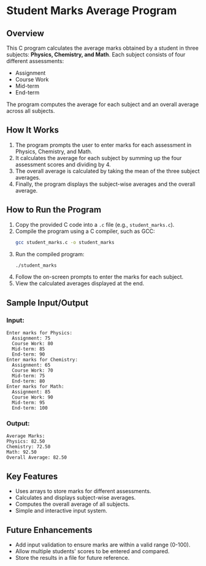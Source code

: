 # Student Marks Average Program

## Overview
This C program calculates the average marks obtained by a student in three subjects: **Physics, Chemistry, and Math**. Each subject consists of four different assessments:
- Assignment
- Course Work
- Mid-term
- End-term

The program computes the average for each subject and an overall average across all subjects.

## How It Works
1. The program prompts the user to enter marks for each assessment in Physics, Chemistry, and Math.
2. It calculates the average for each subject by summing up the four assessment scores and dividing by 4.
3. The overall average is calculated by taking the mean of the three subject averages.
4. Finally, the program displays the subject-wise averages and the overall average.

## How to Run the Program
1. Copy the provided C code into a `.c` file (e.g., `student_marks.c`).
2. Compile the program using a C compiler, such as GCC:
   ```sh
   gcc student_marks.c -o student_marks
   ```
3. Run the compiled program:
   ```sh
   ./student_marks
   ```
4. Follow the on-screen prompts to enter the marks for each subject.
5. View the calculated averages displayed at the end.

## Sample Input/Output
### Input:
```
Enter marks for Physics:
  Assignment: 75
  Course Work: 80
  Mid-term: 85
  End-term: 90
Enter marks for Chemistry:
  Assignment: 65
  Course Work: 70
  Mid-term: 75
  End-term: 80
Enter marks for Math:
  Assignment: 85
  Course Work: 90
  Mid-term: 95
  End-term: 100
```

### Output:
```
Average Marks:
Physics: 82.50
Chemistry: 72.50
Math: 92.50
Overall Average: 82.50
```

## Key Features
- Uses arrays to store marks for different assessments.
- Calculates and displays subject-wise averages.
- Computes the overall average of all subjects.
- Simple and interactive input system.

## Future Enhancements
- Add input validation to ensure marks are within a valid range (0-100).
- Allow multiple students' scores to be entered and compared.
- Store the results in a file for future reference.


